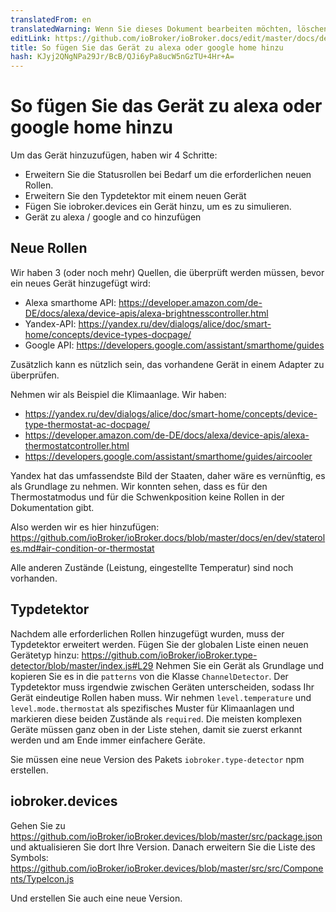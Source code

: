 ```yaml
---
translatedFrom: en
translatedWarning: Wenn Sie dieses Dokument bearbeiten möchten, löschen Sie bitte das Feld "translationsFrom". Andernfalls wird dieses Dokument automatisch erneut übersetzt
editLink: https://github.com/ioBroker/ioBroker.docs/edit/master/docs/de/dev/adddevice.md
title: So fügen Sie das Gerät zu alexa oder google home hinzu
hash: KJyj2QNgNPa29Jr/BcB/QJi6yPa8ucW5nGzTU+4Hr+A=
---
```

# So fügen Sie das Gerät zu alexa oder google home hinzu
Um das Gerät hinzuzufügen, haben wir 4 Schritte:

- Erweitern Sie die Statusrollen bei Bedarf um die erforderlichen neuen Rollen.
- Erweitern Sie den Typdetektor mit einem neuen Gerät
- Fügen Sie iobroker.devices ein Gerät hinzu, um es zu simulieren.
- Gerät zu alexa / google and co hinzufügen

## Neue Rollen
Wir haben 3 (oder noch mehr) Quellen, die überprüft werden müssen, bevor ein neues Gerät hinzugefügt wird:

- Alexa smarthome API: https://developer.amazon.com/de-DE/docs/alexa/device-apis/alexa-brightnesscontroller.html
- Yandex-API: https://yandex.ru/dev/dialogs/alice/doc/smart-home/concepts/device-types-docpage/
- Google API: https://developers.google.com/assistant/smarthome/guides

Zusätzlich kann es nützlich sein, das vorhandene Gerät in einem Adapter zu überprüfen.

Nehmen wir als Beispiel die Klimaanlage. Wir haben:

- https://yandex.ru/dev/dialogs/alice/doc/smart-home/concepts/device-type-thermostat-ac-docpage/
- https://developer.amazon.com/de-DE/docs/alexa/device-apis/alexa-thermostatcontroller.html
- https://developers.google.com/assistant/smarthome/guides/aircooler

Yandex hat das umfassendste Bild der Staaten, daher wäre es vernünftig, es als Grundlage zu nehmen.
Wir konnten sehen, dass es für den Thermostatmodus und für die Schwenkposition keine Rollen in der Dokumentation gibt.

Also werden wir es hier hinzufügen: https://github.com/ioBroker/ioBroker.docs/blob/master/docs/en/dev/stateroles.md#air-condition-or-thermostat

Alle anderen Zustände (Leistung, eingestellte Temperatur) sind noch vorhanden.

## Typdetektor
Nachdem alle erforderlichen Rollen hinzugefügt wurden, muss der Typdetektor erweitert werden.
Fügen Sie der globalen Liste einen neuen Gerätetyp hinzu: https://github.com/ioBroker/ioBroker.type-detector/blob/master/index.js#L29 Nehmen Sie ein Gerät als Grundlage und kopieren Sie es in die `patterns` von die Klasse `ChannelDetector`.
Der Typdetektor muss irgendwie zwischen Geräten unterscheiden, sodass Ihr Gerät eindeutige Rollen haben muss.
Wir nehmen `level.temperature` und `level.mode.thermostat` als spezifisches Muster für Klimaanlagen und markieren diese beiden Zustände als `required`.
Die meisten komplexen Geräte müssen ganz oben in der Liste stehen, damit sie zuerst erkannt werden und am Ende immer einfachere Geräte.

Sie müssen eine neue Version des Pakets `iobroker.type-detector` npm erstellen.

 ## iobroker.devices
Gehen Sie zu https://github.com/ioBroker/ioBroker.devices/blob/master/src/package.json und aktualisieren Sie dort Ihre Version.
Danach erweitern Sie die Liste des Symbols: https://github.com/ioBroker/ioBroker.devices/blob/master/src/src/Components/TypeIcon.js

 Und erstellen Sie auch eine neue Version.